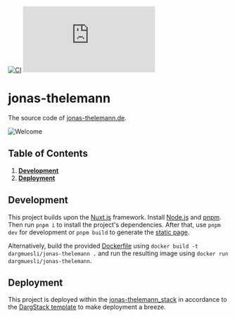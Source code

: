 [![CI](https://github.com/dargmuesli/jonas-thelemann/actions/workflows/ci.yml/badge.svg)](https://github.com/dargmuesli/jonas-thelemann/actions/workflows/ci.yml)
[![website uptime monitoring](https://app.statuscake.com/button/index.php?Track=7038276&Days=1&Design=3)](https://www.statuscake.com "website uptime monitoring")

# jonas-thelemann

The source code of [jonas-thelemann.de](https://jonas-thelemann.de/).

![Welcome](https://jonas-thelemann.de/__og_image__/og.png "Jonas Thelemann")

## Table of Contents
1. **[Development](#development)**
1. **[Deployment](#deployment)**

## Development
This project builds upon the [Nuxt.js](https://nuxtjs.org/) framework.
Install [Node.js](https://nodejs.org/) and [pnpm](https://pnpm.io/).
Then run `pnpm i` to install the project's dependencies.
After that, use `pnpm dev` for development or `pnpm build` to generate the [static page](https://nuxtjs.org/blog/going-full-static).

Alternatively, build the provided [Dockerfile](https://www.docker.com/) using `docker build -t dargmuesli/jonas-thelemann .` and run the resulting image using `docker run dargmuesli/jonas-thelemann`.

## Deployment
This project is deployed within the [jonas-thelemann_stack](https://github.com/dargmuesli/jonas-thelemann_stack/) in accordance to the [DargStack template](https://github.com/dargstack/dargstack_template/) to make deployment a breeze.
